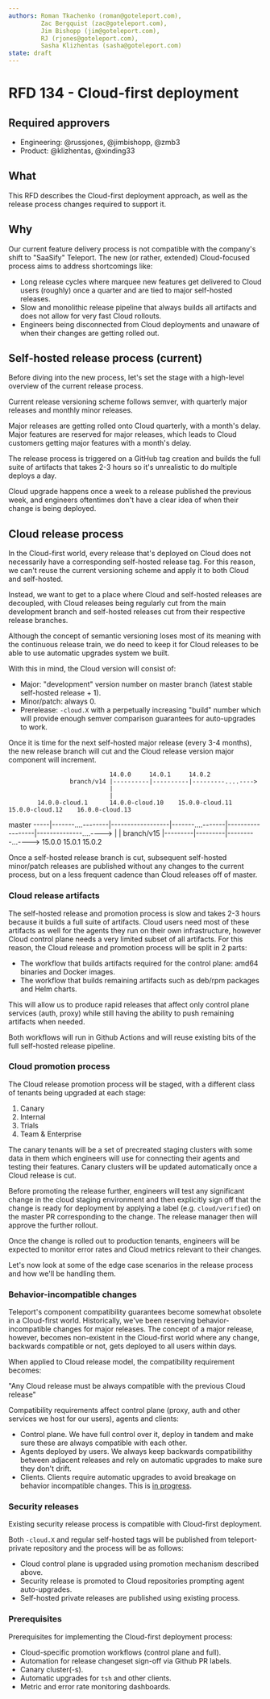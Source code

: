 ```yaml
---
authors: Roman Tkachenko (roman@goteleport.com),
         Zac Bergquist (zac@goteleport.com),
         Jim Bishopp (jim@goteleport.com),
         RJ (rjones@goteleport.com),
         Sasha Klizhentas (sasha@goteleport.com)
state: draft
---
```


# RFD 134 - Cloud-first deployment

## Required approvers

- Engineering: @russjones, @jimbishopp, @zmb3
- Product: @klizhentas, @xinding33

## What

This RFD describes the Cloud-first deployment approach, as well as the release
process changes required to support it.

## Why

Our current feature delivery process is not compatible with the company's shift
to "SaaSify" Teleport. The new (or rather, extended) Cloud-focused process aims
to address shortcomings like:

- Long release cycles where marquee new features get delivered to Cloud users
  (roughly) once a quarter and are tied to major self-hosted releases.
- Slow and monolithic release pipeline that always builds all artifacts and
  does not allow for very fast Cloud rollouts.
- Engineers being disconnected from Cloud deployments and unaware of when their
  changes are getting rolled out.

## Self-hosted release process (current)

Before diving into the new process, let's set the stage with a high-level overview
of the current release process.

Current release versioning scheme follows semver, with quarterly major releases
and monthly minor releases.

Major releases are getting rolled onto Cloud quarterly, with a month's delay.
Major features are reserved for major releases, which leads to Cloud customers
getting major features with a month's delay.

The release process is triggered on a GitHub tag creation and builds the full
suite of artifacts that takes 2-3 hours so it's unrealistic to do multiple
deploys a day.

Cloud upgrade happens once a week to a release published the previous week, and
engineers oftentimes don't have a clear idea of when their change is being
deployed.

## Cloud release process

In the Cloud-first world, every release that's deployed on Cloud does not necessarily
have a corresponding self-hosted release tag. For this reason, we can't reuse
the current versioning scheme and apply it to both Cloud and self-hosted.

Instead, we want to get to a place where Cloud and self-hosted releases are
decoupled, with Cloud releases being regularly cut from the main development
branch and self-hosted releases cut from their respective release branches.

Although the concept of semantic versioning loses most of its meaning with the
continuous release train, we do need to keep it for Cloud releases to be able
to use automatic upgrades system we built.

With this in mind, the Cloud version will consist of:

- Major: "development" version number on master branch (latest stable self-hosted release + 1).
- Minor/patch: always 0.
- Prerelease: `-cloud.X` with a perpetually increasing "build" number which will
  provide enough semver comparison guarantees for auto-upgrades to work.

Once it is time for the next self-hosted major release (every 3-4 months), the
new release branch will cut and the Cloud release version major component will
increment.

                                14.0.0     14.0.1     14.0.2
                     branch/v14 |----------|----------|---------....---->
                                |
                                |
            14.0.0-cloud.1      14.0.0-cloud.10    15.0.0-cloud.11    15.0.0-cloud.12    16.0.0-cloud.13
master -----|-------....--------|------------------|-------....-------|------------------|--------------....---->
                                                                      |
                                                                      |
                                                           branch/v15 |---------|---------|---------...---->
                                                                      15.0.0    15.0.1    15.0.2

Once a self-hosted release branch is cut, subsequent self-hosted minor/patch
releases are published without any changes to the current process, but on a
less frequent cadence than Cloud releases off of master.

### Cloud release artifacts

The self-hosted release and promotion process is slow and takes 2-3 hours
because it builds a full suite of artifacts. Cloud users need most of these
artifacts as well for the agents they run on their own infrastructure, however
Cloud control plane needs a very limited subset of all artifacts. For this
reason, the Cloud release and promotion process will be split in 2 parts:

- The workflow that builds artifacts required for the control plane: amd64
  binaries and Docker images.
- The workflow that builds remaining artifacts such as deb/rpm packages and
  Helm charts.

This will allow us to produce rapid releases that affect only control plane
services (auth, proxy) while still having the ability to push remaining artifacts
when needed.

Both workflows will run in Github Actions and will reuse existing bits of the
full self-hosted release pipeline.

### Cloud promotion process

The Cloud release promotion process will be staged, with a different class of
tenants being upgraded at each stage:

1. Canary
2. Internal
3. Trials
4. Team & Enterprise

The canary tenants will be a set of precreated staging clusters with some data
in them which engineers will use for connecting their agents and testing their
features. Canary clusters will be updated automatically once a Cloud release is
cut.

Before promoting the release further, engineers will test any significant change in the cloud staging environment and then explicitly sign off that the change is ready for deployment by applying a label (e.g. `cloud/verified`) on the master PR corresponding to the change.
The release manager then will approve the further rollout.

Once the change is rolled out to production tenants, engineers will be expected
to monitor error rates and Cloud metrics relevant to their changes.

Let's now look at some of the edge case scenarios in the release process and
how we'll be handling them.

### Behavior-incompatible changes

Teleport's component compatibility guarantees become somewhat obsolete in a
Cloud-first world. Historically, we've been reserving behavior-incompatible
changes for major releases. The concept of a major release, however, becomes
non-existent in the Cloud-first world where any change, backwards compatible
or not, gets deployed to all users within days.

When applied to Cloud release model, the compatibility requirement becomes:

"Any Cloud release must be always compatible with the previous Cloud release"

Compatibility requirements affect control plane (proxy, auth and other services
we host for our users), agents and clients:

- Control plane. We have full control over it, deploy in tandem and make sure
  these are always compatible with each other.
- Agents deployed by users. We always keep backwards compatibilithy between
  adjacent releases and rely on automatic upgrades to make sure they don't drift.
- Clients. Clients require automatic upgrades to avoid breakage on behavior
  incompatible changes. This is [in progress](https://github.com/gravitational/cloud/issues/4880).

### Security releases

Existing security release process is compatible with Cloud-first deployment.

Both `-cloud.X` and regular self-hosted tags will be published from teleport-private
repository and the process will be as follows:

- Cloud control plane is upgraded using promotion mechanism described above.
- Security release is promoted to Cloud repositories prompting agent auto-upgrades.
- Self-hosted private releases are published using existing process.

### Prerequisites

Prerequisites for implementing the Cloud-first deployment process:

- Cloud-specific promotion workflows (control plane and full).
- Automation for release changeset sign-off via Github PR labels.
- Canary cluster(-s).
- Automatic upgrades for `tsh` and other clients.
- Metric and error rate monitoring dashboards.
